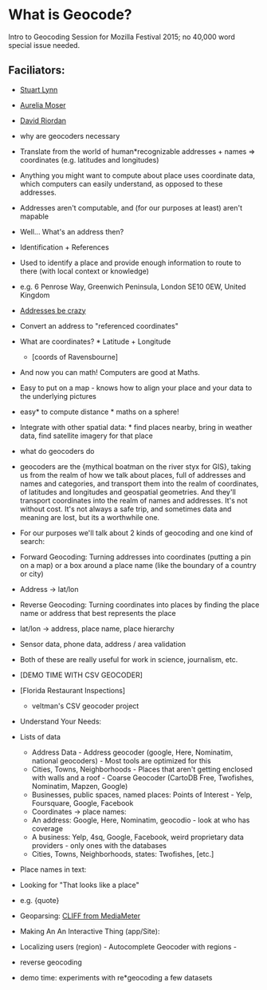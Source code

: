 What is Geocode?
=================

Intro to Geocoding Session for Mozilla Festival 2015; no 40,000 word special issue needed.

## Faciliators:
* [Stuart Lynn](https://github.com/stuartlynn)
* [Aurelia Moser](https://github.com/auremoser)
* [David Riordan](https://github.com/riordan)


* why are geocoders necessary
 * Translate from the world of human*recognizable addresses + names => coordinates (e.g. latitudes and longitudes)
 * Anything you might want to compute about place uses coordinate data, which computers can easily understand, as opposed to these addresses.
 * Addresses aren't computable, and (for our purposes at least) aren't mapable
 * Well... What's an address then?
  * Identification + References
  * Used to identify a place and provide enough information to route to there (with local context or knowledge)
   * e.g.  6 Penrose Way, Greenwich Peninsula, London SE10 0EW, United Kingdom
   * [Addresses be crazy](https://www.mjt.me.uk/posts/falsehoods*programmers*believe*about*addresses/)
  * Convert an address to "referenced coordinates"
   * What are coordinates?
    * Latitude + Longitude
     * [coords of Ravensbourne]
  * And now you can math! Computers are good at Maths.
   * Easy to put on a map - knows how to align your place and your data to the underlying pictures
   * easy* to compute distance
    * maths on a sphere!
   * Integrate with other spatial data:
    * find places nearby, bring in weather data, find satellite imagery for that place

* what do geocoders do
 * geocoders are the {mythical boatman on the river styx for GIS}, taking us from the realm of how we talk about places, full of addresses and names and categories, and transport them into the realm of coordinates, of latitudes and longitudes and geospatial geometries. And they'll transport coordinates into the realm of names and addresses. It's not without cost. It's not always a safe trip, and sometimes data and  meaning are lost, but its a worthwhile one.
 * For our purposes we'll talk about 2 kinds of geocoding and one kind of search:
  * Forward Geocoding: Turning addresses into coordinates (putting a pin on a map) or a box around a place name (like the boundary of a country or city)
   * Address -> lat/lon
  * Reverse Geocoding: Turning coordinates into places by finding the place name or address that best represents the place
   * lat/lon -> address, place name, place hierarchy
   * Sensor data, phone data, address / area validation
 * Both of these are really useful for work in science, journalism, etc.


* [DEMO TIME WITH CSV GEOCODER]
 * [Florida Restaurant Inspections]


    * veltman's CSV geocoder project

* Understand Your Needs:
 * Lists of data
   * Address Data - Address geocoder (google, Here, Nominatim, national geocoders) - Most tools are optimized for this
   * Cities, Towns, Neighborhoods - Places that aren't getting enclosed with walls and a roof - Coarse Geocoder (CartoDB Free, Twofishes, Nominatim, Mapzen, Google)
   * Businesses, public spaces, named places: Points of Interest - Yelp, Foursquare, Google, Facebook
   * Coordinates -> place names:
    * An address: Google, Here, Nominatim, geocodio - look at who has coverage
    * A business: Yelp, 4sq, Google, Facebook, weird proprietary data providers - only ones with the databases
    * Cities, Towns, Neighborhoods, states: Twofishes, [etc.]
 * Place names in text:
  * Looking for "That looks like a place"
   * e.g. {quote}
  * Geoparsing: [CLIFF from MediaMeter](http://cliff.mediameter.org/)

 * Making An An Interactive Thing (app/Site):
  * Localizing users (region) - Autocomplete Geocoder with regions -


* reverse geocoding
* demo time: experiments with re*geocoding a few datasets
